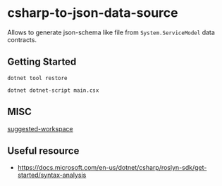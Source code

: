 # csharp-to-json-data-source

Allows to generate json-schema like file from `System.ServiceModel` data contracts.

## Getting Started

`dotnet tool restore`

`dotnet dotnet-script main.csx`

## MISC

[suggested-workspace](./.vscode/csharp-to-json-data-source.code-workspace)

## Useful resource

* <https://docs.microsoft.com/en-us/dotnet/csharp/roslyn-sdk/get-started/syntax-analysis>
